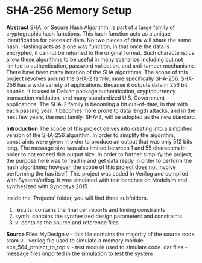 # SHA-256 Memory Setup

**Abstract**
SHA, or Secure Hash Algorithm, is part of a large family of cryptographic hash
functions. This hash function acts as a unique identification for pieces of data. No two
pieces of data will share the same hash. Hashing acts as a one way function, in that once
the data is encrypted, it cannot be returned to the original format. Such characteristics
allow these algorithms to be useful in many scenarios including but not limited to
authentication, password validation, and anti-tamper mechanisms.
There have been many iteration of the SHA algorithms. The scope of this project
revolves around the SHA-2 family, more specifically SHA-256. SHA-256 has a wide
variety of applications. Because it outputs data in 256 bit chunks, it is used in Debian
package authentication, cryptocurrency transaction validation, and many standardized
U.S. Government applications. The SHA-2 family is becoming a bit out-of-date, in that
with each passing year, it becomes more prone to data length attacks, and in the next few
years, the next family, SHA-3, will be adopted as the new standard.

**Introduction**
The scope of this project delves into creating into a simplified version of the
SHA-256 algorithm. In order to simplify the algorithm, constraints were given in order to
produce an output that was only 512 bits long. The message size was also limited
between 1 and 55 characters in order to not exceed this output size. In order to further
simplify the project, the purpose here was to read in and get data ready in order to
perform the hash algorithms; however, the scope of this project does not involve
performing the has itself.
This project was coded in Verilog and compiled with SystemVerilog. It was
simulated with test benches on Modelsim and synthesized with Synopsys 2015.

Inside the 'Projects' folder, you will find three subfolders.

1. results: contains the final cell reports and timiing constraints
2. synth: contains the synthesized design parameters and constraints
3. v: contains the source and reference files

**Source Files**
MyDesign.v - this file contains the majority of the source code
sram.v - verilog file used to simulate a memory module
ece_564_project_tb_top.v - test module used to simulate code
.dat files - message files imported in the simulation to test the system
